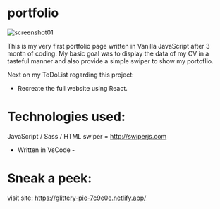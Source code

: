 # portfolio

![screenshot01]()

This is my very first portfolio page written in Vanilla JavaScript after 3 month of coding.
My basic goal was to display the data of my CV in a tasteful manner and also provide a simple swiper to show my portoflio.

Next on my ToDoList regarding this project:
- Recreate the full website using React.

# Technologies used:
JavaScript / Sass / HTML 
swiper = http://swiperjs.com
- Written in VsCode -

# Sneak a peek:
visit site: https://glittery-pie-7c9e0e.netlify.app/
